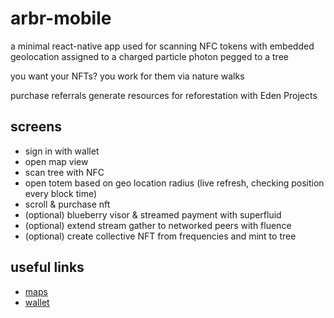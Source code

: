 # arbr-mobile
a minimal react-native app used for scanning NFC tokens with embedded geolocation assigned to a charged particle photon pegged to a tree

you want your NFTs? you work for them via nature walks

purchase referrals generate resources for reforestation with Eden Projects

## screens
- sign in with wallet
- open map view
- scan tree with NFC
- open totem based on geo location radius (live refresh, checking position every block time)
- scroll & purchase nft
- (optional) blueberry visor & streamed payment with superfluid
- (optional) extend stream gather to networked peers with fluence
- (optional) create collective NFT from frequencies and mint to tree

## useful links
- [maps](https://dev.to/peterklingelhofer/an-introduction-to-google-maps-in-react-native-expo-1g7d)
- [wallet](https://github.com/ethereum-boilerplate/ethereum-react-native-boilerplate)
